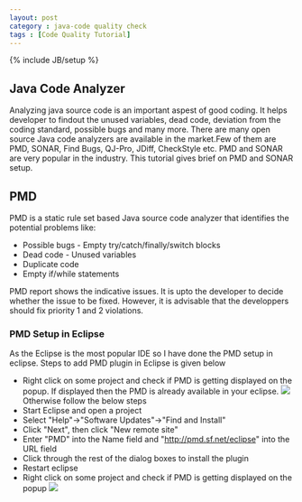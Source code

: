 ```yaml
---
layout: post
category : java-code quality check
tags : [Code Quality Tutorial]
---
```

{% include JB/setup %}
## Java Code Analyzer
Analyzing java source code is an important aspest of good coding. It helps developer to findout the unused variables, dead code, deviation from the coding standard, possible bugs and many more. There are many open source Java code analyzers are available in the market.Few of them are PMD, SONAR, Find Bugs, QJ-Pro, JDiff, CheckStyle etc. PMD and SONAR are very popular in the industry. This tutorial gives brief on PMD and SONAR setup.

## PMD
PMD is a static rule set based Java source code analyzer that identifies the potential problems like:
 * Possible bugs - Empty try/catch/finally/switch blocks
 * Dead code - Unused variables
 * Duplicate code
 * Empty if/while statements

PMD report shows the indicative issues. It is upto the developer to decide whether the issue to be fixed. However, it is advisable that the developpers should fix priority 1 and 2 violations.

### PMD Setup in Eclipse
As the Eclipse is the most popular IDE so I have done the PMD setup in eclipse.
Steps to add PMD plugin in Eclipse is given below
 * Right click on some project and check if PMD is getting displayed on the popup. If displayed then the PMD is already available in your eclipse. ![](http://www.eclipsezone.com/articles/pmd/images/check_code_pmd.png)
Otherwise follow the below steps
 * Start Eclipse and open a project
 * Select "Help"->"Software Updates"->"Find and Install"
 * Click "Next", then click "New remote site"
 * Enter "PMD" into the Name field and "http://pmd.sf.net/eclipse" into the URL field
 * Click through the rest of the dialog boxes to install the plugin
 * Restart eclipse
 * Right click on some project and check if PMD is getting displayed on the popup ![](http://www.eclipsezone.com/articles/pmd/images/check_code_pmd.png)

